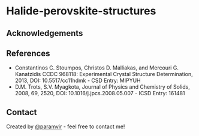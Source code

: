 # Halide-perovskite-structures

## Acknowledgements

## References
- Constantinos C. Stoumpos, Christos D. Malliakas, and Mercouri G. Kanatzidis CCDC 968118: Experimental Crystal Structure Determination, 2013, DOI: 10.5517/cc11hdmk - CSD Entry: MIPYUH
- D.M. Trots, S.V. Myagkota, Journal of Physics and Chemistry of Solids, 2008, 69, 2520, DOI: 10.1016/j.jpcs.2008.05.007 - ICSD Entry: 161481

## Contact
Created by [@paramvir]() - feel free to contact me!
